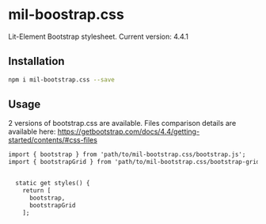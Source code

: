 # mil-boostrap.css

Lit-Element Bootstrap stylesheet.
Current version: 4.4.1

## Installation

```bash
npm i mil-bootstrap.css --save
```

## Usage

2 versions of bootstrap.css are available.
Files comparison details are available here:
https://getbootstrap.com/docs/4.4/getting-started/contents/#css-files

```html
import { bootstrap } from 'path/to/mil-bootstrap.css/bootstrap.js';
import { bootstrapGrid } from 'path/to/mil-bootstrap.css/bootstrap-grid.js';

```
```html

  static get styles() {
    return [
      bootstrap,
      bootstrapGrid
    ];
  
```
